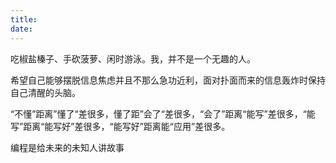 ```yaml
---
title: 
date: 
---
```


 吃椒盐榛子、手砍菠萝、闲时游泳。我，并不是一个无趣的人。


 希望自己能够摆脱信息焦虑并且不那么急功近利，面对扑面而来的信息轰炸时保持自己清醒的头脑。
 

 “不懂”距离”懂了“差很多，懂了距”会了“差很多，“会了”距离“能写”差很多，“能写”距离“能写好”差很多，“能写好”距离能“应用”差很多。

 编程是给未来的未知人讲故事
